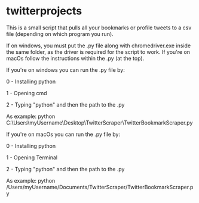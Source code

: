 # twitterprojects

This is a small script that pulls all your bookmarks or profile tweets to a csv file (depending on which program you run).

If on windows, you must put the .py file along with chromedriver.exe inside the same folder, as the driver is required for the script to work.
If you're on macOs follow the instructions within the .py (at the top).


If you're on windows you can run the .py file by:

0 - Installing python

1 - Opening cmd

2 - Typing "python" and then the path to the .py

As example: python C:\Users\myUsername\Desktop\TwitterScraper\TwitterBookmarkScraper.py


If you're on macOs you can run the .py file by:

0 - Installing python

1 - Opening Terminal

2 - Typing "python" and then the path to the .py

As example: python /Users/myUsername/Documents/TwitterScraper/TwitterBookmarkScraper.py
